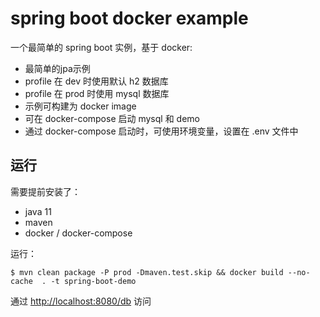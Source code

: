 # spring boot docker example

一个最简单的 spring boot 实例，基于 docker:

- 最简单的jpa示例
- profile 在 dev 时使用默认 h2 数据库
- profile 在 prod 时使用 mysql 数据库
- 示例可构建为 docker image
- 可在 docker-compose 启动 mysql 和 demo
- 通过 docker-compose 启动时，可使用环境变量，设置在 .env 文件中

## 运行

需要提前安装了：

- java 11
- maven
- docker / docker-compose

运行：

```shell
$ mvn clean package -P prod -Dmaven.test.skip && docker build --no-cache  . -t spring-boot-demo 
```

通过 [http://localhost:8080/db](http://localhost:8080/db) 访问